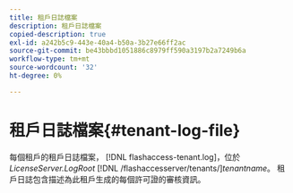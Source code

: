 ```yaml
---
title: 租戶日誌檔案
description: 租戶日誌檔案
copied-description: true
exl-id: a242b5c9-443e-40a4-b50a-3b27e66ff2ac
source-git-commit: be43bbbd1051886c8979ff590a3197b2a7249b6a
workflow-type: tm+mt
source-wordcount: '32'
ht-degree: 0%

---
```


# 租戶日誌檔案{#tenant-log-file}

每個租戶的租戶日誌檔案， [!DNL flashaccess-tenant.log]，位於 *LicenseServer.LogRoot* [!DNL /flashaccesserver/tenants/]*tenantname*。 租戶日誌包含描述為此租戶生成的每個許可證的審核資訊。
